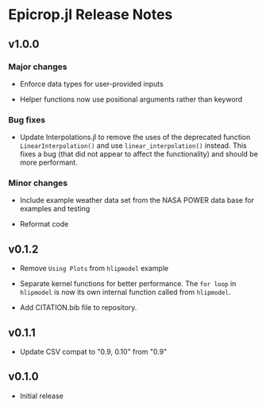 # Epicrop.jl Release Notes

## v1.0.0

### Major changes

* Enforce data types for user-provided inputs

* Helper functions now use positional arguments rather than keyword

### Bug fixes

* Update Interpolations.jl to remove the uses of the deprecated function `LinearInterpolation()` and use `linear_interpolation()` instead.
This fixes a bug (that did not appear to affect the functionality) and should be more performant.

### Minor changes

* Include example weather data set from the NASA POWER data base for examples and testing

* Reformat code

## v0.1.2

* Remove `Using Plots` from `hlipmodel` example

* Separate kernel functions for better performance.
The `for loop` in `hlipmodel` is now its own internal function called from `hlipmodel`.

* Add CITATION.bib file to repository.

## v0.1.1

* Update CSV compat to "0.9, 0.10" from "0.9"

## v0.1.0

* Initial release
